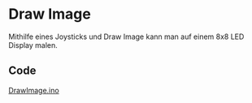 # Draw Image

Mithilfe eines Joysticks und Draw Image kann man auf einem 8x8 LED Display malen.

## Code

[DrawImage.ino]({GITHUB}/programme/Projekte/DrawImage/DrawImage.ino ':include :type=code arduino :link :wrap :open')
